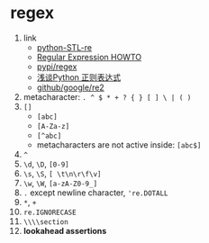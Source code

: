 # regex

1. link
   * [python-STL-re](https://docs.python.org/3/library/re.html)
   * [Regular Expression HOWTO](https://docs.python.org/3/howto/regex.html#regex-howto)
   * [pypi/regex](https://pypi.org/project/regex/)
   * [浅谈Python 正则表达式](https://zhuanlan.zhihu.com/p/26019553)
   * [github/google/re2](https://github.com/google/re2)
2. metacharacter: `. ^ $ * + ? { } [ ] \ | ( )`
3. `[]`
   * `[abc]`
   * `[A-Za-z]`
   * `[^abc]`
   * metacharacters are not active inside: `[abc$]`
4. `^`
5. `\d`, `\D`, `[0-9]`
6. `\s`, `\S`, `[ \t\n\r\f\v]`
7. `\w`, `\W`, `[a-zA-Z0-9_]`
8. `.` except newline character, `'re.DOTALL`
9. `*`, `+`
10. `re.IGNORECASE`
11. `\\\\section`
12. **lookahead assertions**
